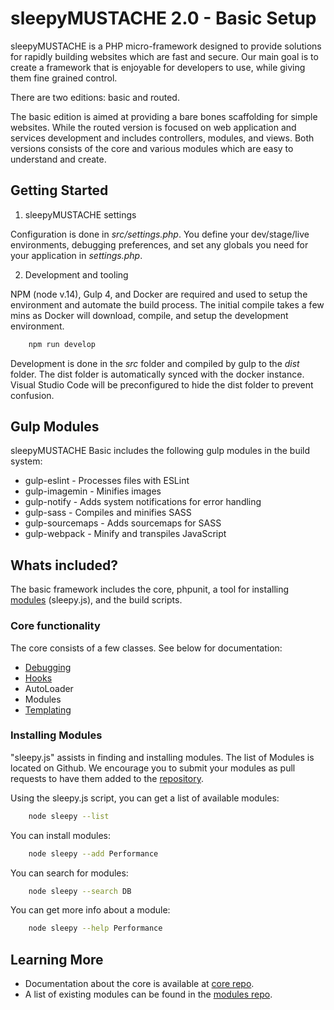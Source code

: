 # sleepyMUSTACHE 2.0 - Basic Setup

sleepyMUSTACHE is a PHP micro-framework designed to provide solutions for rapidly building websites which are fast and
secure. Our main goal is to create a framework that is enjoyable for developers to use, while giving them fine grained
control.

There are two editions: basic and routed.

The basic edition is aimed at providing a bare bones scaffolding for simple websites. While the routed version is
focused on web application and services development and includes controllers, modules, and views. Both versions consists
of the core and various modules which are easy to understand and create.

## Getting Started

1. sleepyMUSTACHE settings

Configuration is done in *src/settings.php*. You define your dev/stage/live environments, debugging preferences, and set
any globals you need for your application in *settings.php*.

2. Development and tooling

NPM (node v.14), Gulp 4, and Docker are required and used to setup the environment and automate the build process.
The initial compile takes a few mins as Docker will download, compile, and setup the development environment.

``` bash
    npm run develop
```

Development is done in the *src* folder and compiled by gulp to the *dist* folder. The dist folder is automatically
synced with the docker instance. Visual Studio Code will be preconfigured to hide the dist folder to prevent confusion.

## Gulp Modules

sleepyMUSTACHE Basic includes the following gulp modules in the build system:

* gulp-eslint     - Processes files with ESLint
* gulp-imagemin   - Minifies images
* gulp-notify     - Adds system notifications for error handling
* gulp-sass       - Compiles and minifies SASS
* gulp-sourcemaps - Adds sourcemaps for SASS
* gulp-webpack    - Minify and transpiles JavaScript

## Whats included?

The basic framework includes the core, phpunit, a tool for installing
[modules](https://github.com/sleepymustache/modules) (sleepy.js), and the build scripts.

### Core functionality

The core consists of a few classes. See below for documentation:

* [Debugging](http://sleepymustache.com/documentation/class-Sleepy.Debug.html)
* [Hooks](http://www.sleepymustache.com/documentation/class-Sleepy.Hook.html)
* AutoLoader
* Modules
* [Templating](http://www.sleepymustache.com/documentation/class-Sleepy.Template.html)

### Installing Modules

"sleepy.js" assists in finding and installing modules. The list of Modules is located on Github. We encourage you to
submit your modules as pull requests to have them added to the [repository](https://github.com/sleepymustache/modules).

Using the sleepy.js script, you can get a list of available modules:

``` bash
    node sleepy --list
```

You can install modules:

``` bash
    node sleepy --add Performance
```

You can search for modules:

``` bash
    node sleepy --search DB
```

You can get more info about a module:

``` bash
    node sleepy --help Performance
```

Learning More
-------------------------------------------------------------------------------
*  Documentation about the core is available at [core
   repo](https://github.com/sleepymustache/core).
*  A list of existing modules can be found in the [modules
   repo](https://github.com/sleepymustache/modules).